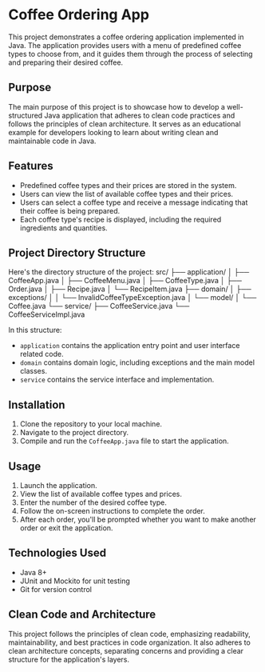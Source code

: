 # Coffee Ordering App

This project demonstrates a coffee ordering application implemented in Java. The application provides users with a menu of predefined coffee types to choose from, and it guides them through the process of selecting and preparing their desired coffee.

## Purpose

The main purpose of this project is to showcase how to develop a well-structured Java application that adheres to clean code practices and follows the principles of clean architecture. It serves as an educational example for developers looking to learn about writing clean and maintainable code in Java.

## Features

- Predefined coffee types and their prices are stored in the system.
- Users can view the list of available coffee types and their prices.
- Users can select a coffee type and receive a message indicating that their coffee is being prepared.
- Each coffee type's recipe is displayed, including the required ingredients and quantities.

## Project Directory Structure

Here's the directory structure of the project:
src/
├── application/
│ ├── CoffeeApp.java
│ ├── CoffeeMenu.java
│ ├── CoffeeType.java
│ ├── Order.java
│ ├── Recipe.java
│ └── RecipeItem.java
├── domain/
│ ├── exceptions/
│ │ └── InvalidCoffeeTypeException.java
│ └── model/
│ └── Coffee.java
└── service/
├── CoffeeService.java
└── CoffeeServiceImpl.java

In this structure:
- `application` contains the application entry point and user interface related code.
- `domain` contains domain logic, including exceptions and the main model classes.
- `service` contains the service interface and implementation.


## Installation

1. Clone the repository to your local machine.
2. Navigate to the project directory.
3. Compile and run the `CoffeeApp.java` file to start the application.

## Usage

1. Launch the application.
2. View the list of available coffee types and prices.
3. Enter the number of the desired coffee type.
4. Follow the on-screen instructions to complete the order.
5. After each order, you'll be prompted whether you want to make another order or exit the application.

## Technologies Used

- Java 8+
- JUnit and Mockito for unit testing
- Git for version control

## Clean Code and Architecture

This project follows the principles of clean code, emphasizing readability, maintainability, and best practices in code organization. It also adheres to clean architecture concepts, separating concerns and providing a clear structure for the application's layers.
